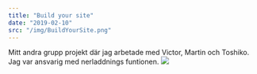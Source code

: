 ```yaml
---
title: "Build your site"
date: "2019-02-10"
src: "/img/BuildYourSite.png"
---
```


Mitt andra grupp projekt där jag arbetade med Victor, Martin och Toshiko. Jag var ansvarig med nerladdnings funtionen.
<a href="https://tocico.github.io/bys.github.io/" target="_blank">
<img src="/img/BuildYourSite.png" frameborder="0" allowfullscreen>
</a>